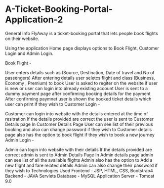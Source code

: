 # A-Ticket-Booking-Portal-Application-2
General Info
FlyAway is a ticket-booking portal that lets people book flights on their website.

Using the application
Home page displays options to Book Flight, Customer Login and Admin Login.

Book Flight -

User enters details such as (Source, Destination, Date of travel and No of passengers)
After entering details user seletcs flight and class (Business, Economy , Premium) to book
User is asked to regiter on the website if user is new or user can login into already existing account
User is sent to a dummy payment page after confirming booking details for the payment
After confirming paymnet user is shown the booked ticket details which user can print if they wish to
Customer Login -

Customer can login into website with the details entered at the time of resitration
If the details provided are correct the user is sent to Customer Details page
In Customer Details Page User can see list of their previous booking and also can change password if they wish to
Customer details page also has the option to book flight if they wish to book a new journey
Admin Login -

Admin can login into website with their details
If the details provided are correct admin is sent to Admin Details Page
In Admin details page admin can see list of all the available flights
Admin also has the option to Add a new flight and fare related details
Admin can also change their password if they wish to
Technologies Used
Frontend - JSP, HTML, CSS, Bootstrap4
Backend - JAVA Servlets
Database - MySQL
Application Server - Tomcat 9.0
